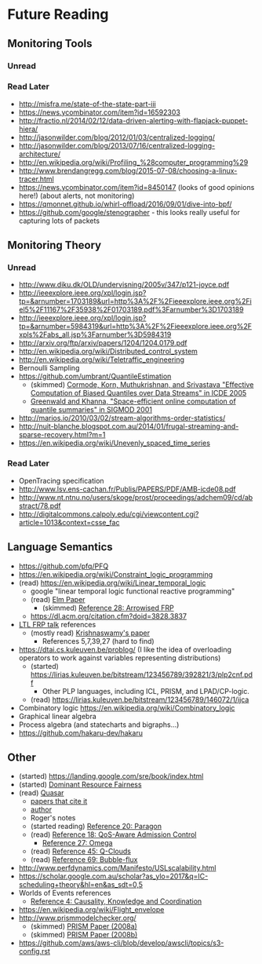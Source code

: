 # Future Reading

## Monitoring Tools

### Unread

### Read Later

* http://misfra.me/state-of-the-state-part-iii
* https://news.ycombinator.com/item?id=16592303
* http://fractio.nl/2014/02/12/data-driven-alerting-with-flapjack-puppet-hiera/
* http://jasonwilder.com/blog/2012/01/03/centralized-logging/
* http://jasonwilder.com/blog/2013/07/16/centralized-logging-architecture/
* http://en.wikipedia.org/wiki/Profiling_%28computer_programming%29
* http://www.brendangregg.com/blog/2015-07-08/choosing-a-linux-tracer.html
* https://news.ycombinator.com/item?id=8450147 (looks of good opinions here!) (about alerts, not monitoring)
* https://qmonnet.github.io/whirl-offload/2016/09/01/dive-into-bpf/
* https://github.com/google/stenographer - this looks really useful for capturing lots of packets

## Monitoring Theory

### Unread

* http://www.diku.dk/OLD/undervisning/2005v/347/p121-joyce.pdf
* http://ieeexplore.ieee.org/xpl/login.jsp?tp=&arnumber=1703189&url=http%3A%2F%2Fieeexplore.ieee.org%2Fiel5%2F11167%2F35938%2F01703189.pdf%3Farnumber%3D1703189
* http://ieeexplore.ieee.org/xpl/login.jsp?tp=&arnumber=5984319&url=http%3A%2F%2Fieeexplore.ieee.org%2Fxpls%2Fabs_all.jsp%3Farnumber%3D5984319
* http://arxiv.org/ftp/arxiv/papers/1204/1204.0179.pdf
* http://en.wikipedia.org/wiki/Distributed_control_system
* http://en.wikipedia.org/wiki/Teletraffic_engineering
* Bernoulli Sampling
* https://github.com/umbrant/QuantileEstimation
    * (skimmed) [Cormode, Korn, Muthukrishnan, and Srivastava "Effective Computation of Biased Quantiles over Data Streams" in ICDE 2005](https://www.cs.rutgers.edu/~muthu/bquant.pdf)
    * [Greenwald and Khanna, "Space-efficient online computation of quantile summaries" in SIGMOD 2001](http://www.cs.dartmouth.edu/~ac/Teach/CS49-Fall11/Papers/greenwald-quantiles.pdf)
* http://marios.io/2010/03/02/stream-algorithms-order-statistics/
* http://nuit-blanche.blogspot.com.au/2014/01/frugal-streaming-and-sparse-recovery.html?m=1
* https://en.wikipedia.org/wiki/Unevenly_spaced_time_series

### Read Later

* OpenTracing specification
* http://www.lsv.ens-cachan.fr/Publis/PAPERS/PDF/AMB-icde08.pdf
* http://www.nt.ntnu.no/users/skoge/prost/proceedings/adchem09/cd/abstract/78.pdf
* http://digitalcommons.calpoly.edu/cgi/viewcontent.cgi?article=1013&context=csse_fac

## Language Semantics

* https://github.com/pfq/PFQ
* https://en.wikipedia.org/wiki/Constraint_logic_programming
* (read) https://en.wikipedia.org/wiki/Linear_temporal_logic
    * google "linear temporal logic functional reactive programming"
    * (read) [Elm Paper](https://www.seas.harvard.edu/sites/default/files/files/archived/Czaplicki.pdf)
        * (skimmed) [Reference 28: Arrowised FRP](http://haskell.cs.yale.edu/wp-content/uploads/2011/02/workshop-02.pdf)
    * https://dl.acm.org/citation.cfm?doid=3828.3837
* [LTL FRP talk](https://www.slideshare.net/SergeiWinitzki/temporal-logic-and-functional-reactive-programming) references
    * (mostly read) [Krishnaswamy's paper](https://people.mpi-sws.org/~neelk/simple-frp.pdf)
        * References 5,7,39,27 (hard to find)
* https://dtai.cs.kuleuven.be/problog/ (I like the idea of overloading operators to work against variables representing distributions)
    * (started) https://lirias.kuleuven.be/bitstream/123456789/392821/3/plp2cnf.pdf
        * Other PLP languages, including ICL, PRISM, and LPAD/CP-logic.
    * (read) https://lirias.kuleuven.be/bitstream/123456789/146072/1/ijca
* Combinatory logic https://en.wikipedia.org/wiki/Combinatory_logic
* Graphical linear algebra
* Process algebra (and statecharts and bigraphs...)
* https://github.com/hakaru-dev/hakaru

## Other

* (started) https://landing.google.com/sre/book/index.html
* (started) [Dominant Resource Fairness](https://people.eecs.berkeley.edu/~alig/papers/drf.pdf)
* (read) [Quasar](http://www.industry-academia.org/download/2014-asplos-quasar-Stanford-paper.pdf)
    * [papers that cite it](https://scholar.google.com.au/scholar?gws_rd=cr&dcr=0&um=1&ie=UTF-8&lr&cites=9277981620153489554)
    * [author](http://www.csl.cornell.edu/~delimitrou/)
    * Roger's notes
    * (started reading) [Reference 20: Paragon](http://csl.stanford.edu/~christos/publications/2013.paragon.asplos.pdf)
    * (read) [Reference 18: QoS-Aware Admission Control](https://www.usenix.org/system/files/conference/icac13/icac13_delimitrou.pdf)
        * [Reference 27: Omega](https://static.googleusercontent.com/media/research.google.com/en//pubs/archive/41684.pdf)
    * (read) [Reference 45: Q-Clouds](https://www.microsoft.com/en-us/research/wp-content/uploads/2010/04/QClouds.pdf)
    * (read) [Reference 69: Bubble-flux](http://clarity-lab.org/wp-content/papercite-data/pdf/yang13isca.pdf)
* http://www.perfdynamics.com/Manifesto/USLscalability.html
* https://scholar.google.com.au/scholar?as_ylo=2017&q=IC-scheduling+theory&hl=en&as_sdt=0,5
* Worlds of Events references
    * [Reference 4: Causality, Knowledge and Coordination](https://arxiv.org/pdf/1112.4428.pdf)
* https://en.wikipedia.org/wiki/Flight_envelope
* http://www.prismmodelchecker.org/
    * (skimmed) [PRISM Paper (2008a)](https://link.springer.com/chapter/10.1007/978-3-540-78652-8_5)
    * (skimmed) [PRISM Paper (2008b)](https://link.springer.com/article/10.1007%2Fs10844-008-0062-7)
* https://github.com/aws/aws-cli/blob/develop/awscli/topics/s3-config.rst
